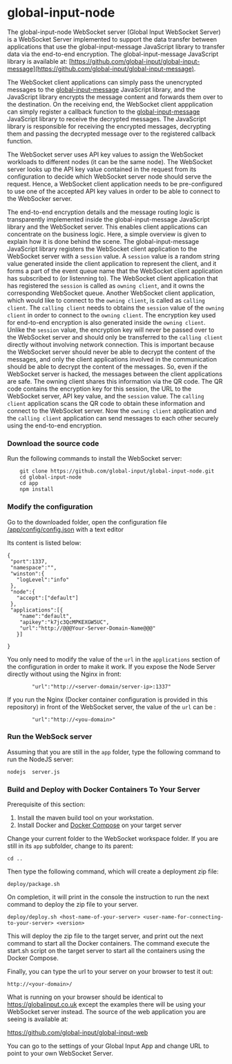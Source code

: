 # global-input-node
The global-input-node WebSocket server (Global Input WebSocket Server) is a WebSocket Server implemented to support the data transfer between applications that use the global-input-message JavaScript library to transfer data via the end-to-end encryption. The global-input-message JavaScript library is available at:
[https://github.com/global-input/global-input-message](https://github.com/global-input/global-input-message).

The WebSocket client applications can simply pass the unencrypted messages to the [global-input-message](https://github.com/global-input/global-input-message) JavaScript library, and the JavaScript library encrypts the message content and forwards them over to the destination. On the receiving end, the WebSocket client appplication can simply register a callback function to the [global-input-message](https://github.com/global-input/global-input-message) JavaScript library to receive the decrypted messages. The JavaScript library is responsible for receiving the encrypted messages, decrypting them and passing the decrypted message over to the registered callback function.

The WebSocket server uses API key values to assign the WebSocket workloads to different nodes (it can be the same node). The WebSocket server looks up the API key value contained in the request from its configuration to decide which WebSocket server node should serve the request. Hence, a WebSocket client application needs to be pre-configured to use one of the accepted API key values in order to be able to connect to the WebSocker server.

The end-to-end encryption details and the message routing logic is transparently implemented inside the global-input-message JavaScript library and the WebSocket server.  This enables client applications can concentrate on the business logic. Here, a simple overview is given to explain how it is done behind the scene. The global-input-message JavaScript library registers the WebSocket client application to the WebSocket server with a  ```session``` value. A ```session``` value is a random string value generated inside the client application to represent the client, and it forms a part of the event queue name that the WebSocket client application has subscribed to (or listenning to). The WebSocket client application that has registered the ```session``` is called as ```owning client```, and it owns the corresponding WebSocket queue. Another WebSocket client application, which would like to connect to the ```owning client```, is called as ```calling client```. The ```calling client``` needs to obtains the ```session``` value of the ```owning client``` in order to connect to the ```owning client```. The encryption key used for end-to-end encryption is also generated inside the ```owning client```. Unlike the ```session``` value, the encryption key will never be passed over to the WebSocket server and should only be transferred to the ```calling client``` directly without involving network connection. This is important because the WebSocket server should never be able to decrypt the content of the messages, and only the client applications involved in the communication should be able to decrypt the content of the messages. So, even if the WebSocket server is hacked, the messages between the client applications are safe. The owning client shares this information via the QR code. The QR code contains the encryption key for this session, the URL to the WebSocket server, API key value, and the ```session``` value. The ```calling client``` application scans the QR code to obtain these information and connect to the WebSocket server.   Now the ```owning client``` application and the ```calling client``` application can send messages to each other securely using the end-to-end encryption.

### Download the source code
Run the following commands to install the WebSocket server:
```shell
    git clone https://github.com/global-input/global-input-node.git
    cd global-input-node
    cd app
    npm install
```

### Modify the configuration
Go to the downloaded folder, open the configuration file
    [/app/config/config.json](https://github.com/global-input/global-input-node/blob/master/app/config/config.json)
with a text editor

Its content is listed below:
```
{
 "port":1337,
 "namespace":"",
 "winston":{
   "logLevel":"info"
 },
 "node":{
   "accept":["default"]
 },
 "applications":[{
    "name":"default",
    "apikey":"k7jc3QcMPKEXGW5UC",
    "url":"http://@@@Your-Server-Domain-Name@@@"
   }]

}

```
You only need to modify the value of the ```url``` in the ```applications``` section of the configuration in order to make it work. If you expose the Node Server directly without using the Nginx in front:
```
        "url":"http://<server-domain/server-ip>:1337"
```
If you run the Nginx (Docker container configuration is provided in this repository) in front of the WebSocket server, the value of the ```url``` can be :
```
        "url":"http://<you-domain>"
```

### Run the WebSock server
Assuming that you are still in the ```app``` folder, type the following command to run the NodeJS server:
```
nodejs  server.js
```

### Build and Deploy with Docker Containers To Your Server
Prerequisite of this section:
1. Install the maven build tool on your workstation.
2. Install Docker and [Docker Compose](https://docs.docker.com/compose/install/) on your target server

Change your current folder to the WebSocket workspace folder. If you are still in its ```app``` subfolder, change to its parent:
```
cd ..
```
Then type the following command, which will create a deployment zip file:
```
deploy/package.sh
```

On completion, it will print in the console the instruction to run the next command to deploy the zip file to your server.

```
deploy/deploy.sh <host-name-of-your-server> <user-name-for-connecting-to-your-server> <version>
```
This will deploy the zip file to the target server, and print out the next command to start all the Docker containers. The command execute the start.sh script on the target server to start all the containers using the Docker Compose.


Finally, you can type the url to your server on your browser to test it out:

```
http://<your-domain>/
```

What is running on your browser should be identical to https://globalinput.co.uk except the examples there will be using your WebSocket server instead. The source of the web application you are seeing is available at:

https://github.com/global-input/global-input-web


You can go to the settings of your Global Input App and change URL to point to your own WebSocket Server.
